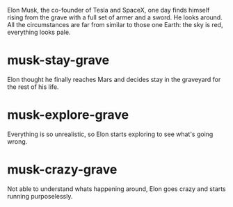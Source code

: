 Elon Musk, the co-founder of Tesla and SpaceX, one day finds himself rising from the grave with a full set of armer and a sword. He looks around. All the circumstances are far from similar to those one Earth: the sky is red, everything looks pale.

# musk-stay-grave
Elon thought he finally reaches Mars and decides stay in the graveyard for the rest of his life.

# musk-explore-grave
Everything is so unrealistic, so Elon starts exploring to see what's going wrong.

# musk-crazy-grave
Not able to understand whats happening around, Elon goes crazy and starts running purposelessly.
